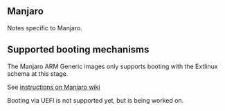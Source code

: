 Manjaro
-----

Notes specific to Manjaro.

## Supported booting mechanisms

The Manjaro ARM Generic images only supports booting with the Extlinux schema at this stage.

See [instructions on Manjaro wiki](https://wiki.manjaro.org/index.php/Manjaro-ARM#Preparing_the_SPI_.28optional.29)

Booting via UEFI is not supported yet, but is being worked on.
